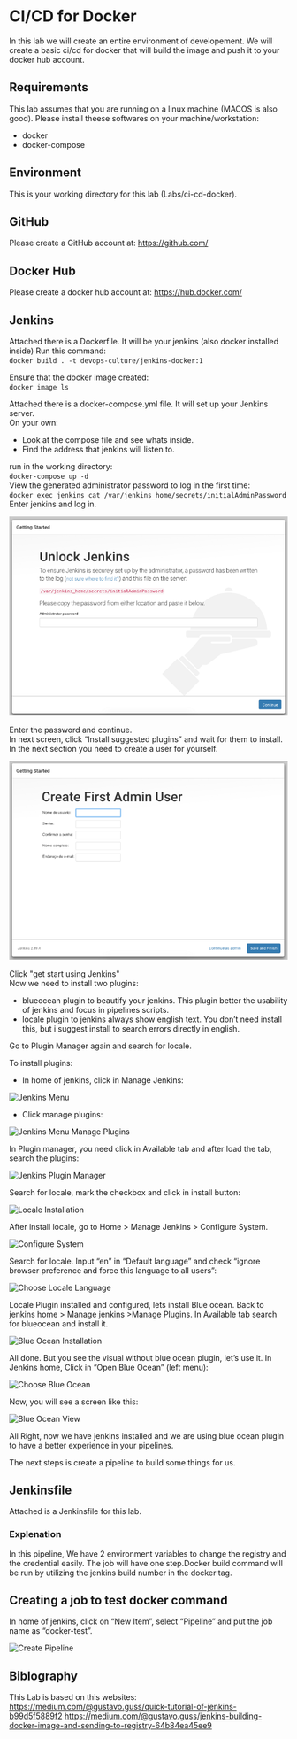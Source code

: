 # CI/CD for Docker
In this lab we will create an entire environment of developement.
We will create a basic ci/cd for docker that will build the image and push it to your docker hub account.

## Requirements
This lab assumes that you are running on a linux machine (MACOS is also good).
Please install theese softwares on your machine/workstation:
* docker 
* docker-compose

## Environment
This is your working directory for this lab (Labs/ci-cd-docker).

## GitHub
Please create a GitHub account at: https://github.com/

## Docker Hub
Please create a docker hub account at: https://hub.docker.com/

## Jenkins
Attached there is a Dockerfile. It will be your jenkins (also docker installed inside)
Run this command:  
    `docker build . -t devops-culture/jenkins-docker:1`  

Ensure that the docker image created:  
    `docker image ls`  

Attached there is a docker-compose.yml file. It will set up your Jenkins server.  
On your own:
* Look at the compose file and see whats inside.
* Find the address that jenkins will listen to.  

run in the working directory:  
    `docker-compose up -d`  
View the generated administrator password to log in the first time:  
    `docker exec jenkins cat /var/jenkins_home/secrets/initialAdminPassword`  
Enter jenkins and log in.

![Jenkins First Login](pictures/jenkins-first-login.png)

Enter the password and continue.  
In next screen, click “Install suggested plugins” and wait for them to install.  
In the next section you need to create a user for yourself.

![Jenkins first user admin](pictures/create-first-user-admin.png)

Click "get start using Jenkins"  
Now we need to install two plugins:
* blueocean plugin to beautify your jenkins. This plugin better the usability of jenkins and focus in pipelines scripts.
* locale plugin to jenkins always show english text. You don’t need install this, but i suggest install to search errors directly in english.

Go to Plugin Manager again and search for locale.

To install plugins:
- In home of jenkins, click in Manage Jenkins:

![Jenkins Menu](jenkins-menu.png)

- Click manage plugins:

![Jenkins Menu Manage Plugins](jenkins-manage-plugins.png)

In Plugin manager, you need click in Available tab and after load the tab, search the plugins:

![Jenkins Plugin Manager](plugin-manager.png)

Search for locale, mark the checkbox and click in install button:

![Locale Installation](locale-install.png)

After install locale, go to Home > Manage Jenkins > Configure System.

![Configure System](jenkins-configure-system.png)

Search for locale. Input “en” in “Default language” and check “ignore browser preference and force this language to all users”:

![Choose Locale Language](locale-lang.png)

Locale Plugin installed and configured, lets install Blue ocean.
Back to jenkins home > Manage jenkins >Manage Plugins. In Available tab search for blueocean and install it.

![Blue Ocean Installation](blueocean-install.png)

All done. But you see the visual without blue ocean plugin, let’s use it.
In Jenkins home, Click in “Open Blue Ocean” (left menu):

![Choose Blue Ocean](jenkins-menu-blueocean.png)

Now, you will see a screen like this:

![Blue Ocean View](blue-ocean-jenkins-view.png)

All Right, now we have jenkins installed and we are using blue ocean plugin to have a better experience in your pipelines.

The next steps is create a pipeline to build some things for us.

## Jenkinsfile
Attached is a Jenkinsfile for this lab.

### Explenation
In this pipeline, We have 2 environment variables to change the registry and the credential easily.
The job will have one step.Docker build command will be run by utilizing the jenkins build number in the docker tag.

## Creating a job to test docker command
In home of jenkins, click on “New Item”, select “Pipeline” and put the job name as “docker-test”.

![Create Pipeline](jenkins-create-pipeline.png)

## Biblography
This Lab is based on this websites:
https://medium.com/@gustavo.guss/quick-tutorial-of-jenkins-b99d5f5889f2
https://medium.com/@gustavo.guss/jenkins-building-docker-image-and-sending-to-registry-64b84ea45ee9
